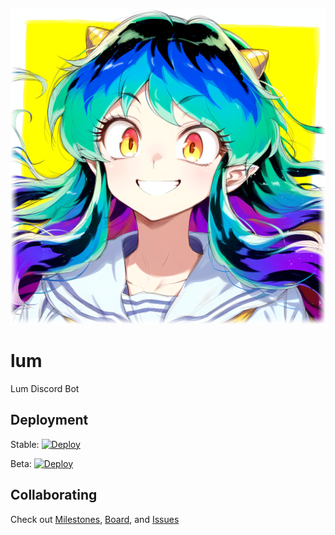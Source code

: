 <p align="center">
  <img src="https://raw.githubusercontent.com/Kitt3120/lum/development/.github/assets/portrait.png" width="512">
</p>

# lum

Lum Discord Bot

## Deployment

Stable: [![Deploy](https://github.com/Kitt3120/lum/actions/workflows/deploy_release.yml/badge.svg)](https://github.com/Kitt3120/lum/actions/workflows/deploy_release.yml)

Beta: [![Deploy](https://github.com/Kitt3120/lum/actions/workflows/deploy_prerelease.yml/badge.svg)](https://github.com/Kitt3120/lum/actions/workflows/deploy_prerelease.yml)

## Collaborating

Check out [Milestones](https://github.com/Kitt3120/lum/milestones), [Board](https://github.com/users/Kitt3120/projects/3), and [Issues](https://github.com/Kitt3120/lum/issues)
